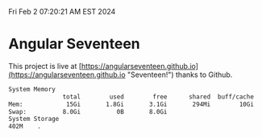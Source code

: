 Fri Feb  2 07:20:21 AM EST 2024

# Angular Seventeen


This project is live at [https://angularseventeen.github.io](https://angularseventeen.github.io "Seventeen!") thanks to Github.

```bash
System Memory
               total        used        free      shared  buff/cache   available
Mem:            15Gi       1.8Gi       3.1Gi       294Mi        10Gi        13Gi
Swap:          8.0Gi          0B       8.0Gi
System Storage
402M	.
```
```bash
